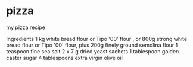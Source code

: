 # pizza
my pizza recipe 

Ingredients
1 kg white bread flour or Tipo '00' flour , or 800g strong white bread flour or Tipo '00' flour, plus 200g finely ground semolina flour
1 teaspoon fine sea salt
2 x 7 g dried yeast sachets
1 tablespoon golden caster sugar
4 tablespoons extra virgin olive oil

